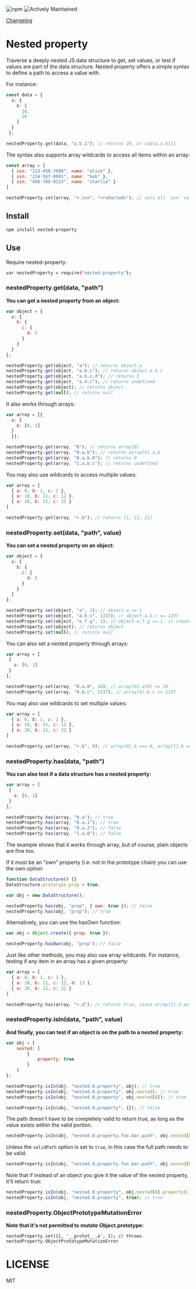 ![npm](https://img.shields.io/npm/dw/nested-property) 
![Actively Maintained](https://img.shields.io/badge/Maintenance%20Level-Actively%20Maintained-green.svg)

[Changelog](./CHANGELOG.md)

# Nested property

Traverse a deeply nested JS data structure to get, set values, or test if values are part of the data structure.
Nested property offers a simple syntax to define a path to access a value with.

For instance:

```js
const data = { 
  a: {
    b: [
      10,
      20
    ]
  }
 };

nestedProperty.get(data, "a.b.1"); // returns 20, or sdata.a.b[1]
```

The syntax also supports array wildcards to access all items within an array:

```js
const array = [
  { ssn: "123-456-7890", name: "alice" },
  { ssn: "234-567-8901", name: "bob" },
  { ssn: "456-789-0123", name: "charlie" }
]

nestedProperty.set(array, "+.ssn", "<redacted>"); // sets all `ssn` values to <redacted>
```


## Install

```bash
npm install nested-property
```

## Use

Require nested-property:

```bash
var nestedProperty = require("nested-property");
```

### nestedProperty.get(data, "path")

__You can get a nested property from an object:__

```js
var object = {
  a: {
    b: {
      c: {
        d: 5
      }
    }
  }
};

nestedProperty.get(object, "a"); // returns object.a
nestedProperty.get(object, "a.b.c"); // returns object.a.b.c
nestedProperty.get(object, "a.b.c.d"); // returns 5
nestedProperty.get(object, "a.d.c"); // returns undefined
nestedProperty.get(object); // returns object
nestedProperty.get(null); // returns null
```

It also works through arrays:

```js
var array = [{
  a: {
    b: [0, 1]
  }
  }];

nestedProperty.get(array, "0"); // returns array[0]
nestedProperty.get(array, "0.a.b"); // returns array[0].a.b
nestedProperty.get(array, "0.a.b.0"); // returns 0
nestedProperty.get(array, "1.a.b.c"); // returns undefined
```

You may also use wildcards to access multiple values:

```js
var array = [
  { a: 0, b: 1, c: 2 },
  { a: 10, b: 11, c: 12 },
  { a: 20, b: 21, c: 22 }
]

nestedProperty.get(array, "+.b"); // returns [1, 11, 21]
```

### nestedProperty.set(data, "path", value)

__You can set a nested property on an object:__

```js
var object = {
  a: {
    b: {
      c: {
        d: 5
      }
    }
  }
};

nestedProperty.set(object, "a", 1); // object.a == 1
nestedProperty.set(object, "a.b.c", 1337); // object.a.b.c == 1337
nestedProperty.set(object, "e.f.g", 1); // object.e.f.g == 1, it creates the missing objects!
nestedProperty.set(object); // returns object
nestedProperty.set(null); // returns null
```

You can also set a nested property through arrays:

```js
var array = [
 {
   a: [0, 1]
 }
];

nestedProperty.set(array, "0.a.0", 10); // array[0].a[0] == 10
nestedProperty.set(array, "0.b.c", 1337); // array[0].b.c == 1337
```


You may also use wildcards to set multiple values:

```js
var array = [
  { a: 0, b: 1, c: 2 },
  { a: 10, b: 11, c: 12 },
  { a: 20, b: 21, c: 22 }
]

nestedProperty.set(array, "+.b", 0); // array[0].b === 0, array[1].b === 0, array[2].b === 0 
```

### nestedProperty.has(data, "path")

__You can also test if a data structure has a nested property:__

```js
var array = [
 {
   a: [0, 1]
 }
];

nestedProperty.has(array, "0.a"); // true
nestedProperty.has(array, "0.a.1"); // true
nestedProperty.has(array, "0.a.2"); // false
nestedProperty.has(array, "1.a.0"); // false
```

The example shows that it works through array, but of course, plain objects are fine too.

If it must be an "own" property (i.e. not in the prototype chain) you can use the own option:

```js
function DataStructure() {}
DataStructure.prototype.prop = true;

var obj = new DataStructure();

nestedProperty.has(obj, "prop", { own: true }); // false
nestedProperty.has(obj, "prop"); // true
```

Alternatively, you can use the hasOwn function:

```js
var obj = Object.create({ prop: true });

nestedProperty.hasOwn(obj, "prop"); // false
```

Just like other methods, you may also use array wildcards. For instance, testing if any item in an array has a given property:

```js
var array = [
  { a: 0, b: 1, c: 2 },
  { a: 10, b: 11, c: 12, d: 13 },
  { a: 20, b: 21, c: 22 }
]

nestedProperty.has(array, "+.d"); // returns true, since array[1].d exists
```

### nestedProperty.isIn(data, "path", value)

__And finally, you can test if an object is on the path to a nested property:__

```js
var obj = {
    nested: [
        {
            property: true
        }
    ]
};

nestedProperty.isIn(obj, "nested.0.property", obj); // true
nestedProperty.isIn(obj, "nested.0.property", obj.nested); // true
nestedProperty.isIn(obj, "nested.0.property", obj.nested[0]); // true

nestedProperty.isIn(obj, "nested.0.property", {}); // false
```

The path doesn't have to be completely valid to return true, as long as the value exists within the valid portion.

```js
nestedProperty.isIn(obj, "nested.0.property.foo.bar.path", obj.nested[0]); // true
```

Unless the `validPath` option is set to `true`, in this case the full path needs to be valid:

```js
nestedProperty.isIn(obj, "nested.0.property.foo.bar.path", obj.nested[0], { validPath: true }); // false
```

Note that if instead of an object you give it the value of the nested property, it'll return true:

```js
nestedProperty.isIn(obj, "nested.0.property", obj.nested[0].property); // true
nestedProperty.isIn(obj, "nested.0.property", true); // true
```

### nestedProperty.ObjectPrototypeMutationError

__Note that it's not permitted to mutate Object.prototype:__

```
nestedProperty.set({}, '__protot__.a', 1); // throws nestedProperty.ObjectPrototypeMutationError
```

# LICENSE

MIT
